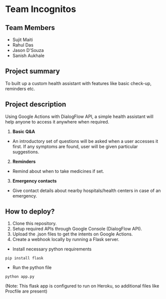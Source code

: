 # Team Incognitos

## Team Members
- Sujit Maiti
- Rahul Das
- Jason D'Souza
- Sanish Aukhale

## Project summary
To built up a custom health assistant with features like basic check-up, reminders etc.

## Project description
Using Google Actions with DialogFlow API, a simple health assistant will help anyone to access it anywhere when required.
1. **Basic Q&A**
- An introductory set of questions will be asked when a user accesses it first. If any symptoms are found, user will be given particular suggestions.
2. **Reminders**
- Remind about when to take medicines if set.
3. **Emergency contacts**
- Give contact details about nearby hospitals/health centers in case of an emergency.

## How to deploy?
1. Clone this repository.
2. Setup required APIs through Google Console (DialogFlow API).
3. Upload the .json files to get the intents on Google Actions.
4. Create a webhook locally by running a Flask server.
- Install necessary python requirements
```
pip install flask
```
- Run the python file
```
python app.py
```
(Note: This flask app is configured to run on Heroku, so additional files like Procfile are present)
